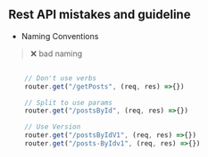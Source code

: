 ## Rest API mistakes and guideline

* Naming Conventions

> ❌ bad naming

```js

    // Don't use verbs
    router.get("/getPosts", (req, res) =>{})

    // Split to use params
    router.get("/postsById", (req, res) =>{})

    // Use Version
    router.get("/postsByIdV1", (req, res) =>{})
    router.get("/posts-ByIdv1", (req, res) =>{})

```


